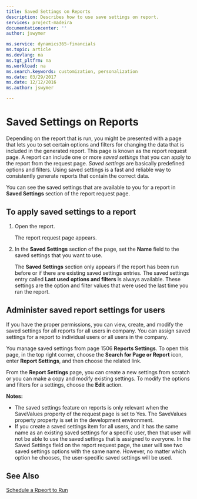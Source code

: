 ```yaml
---
title: Saved Settings on Reports
description: Describes how to use save settings on report.
services: project-madeira
documentationcenter: ''
author: jswymer

ms.service: dynamics365-financials
ms.topic: article
ms.devlang: na
ms.tgt_pltfrm: na
ms.workload: na
ms.search.keywords: customization, personalization
ms.date: 03/29/2017
ms.date: 12/12/2016
ms.author: jswymer

---
```

# Saved Settings on Reports
Depending on the report that is run, you might be presented with a page that lets you to set certain options and filters for changing the data that is included in the generated report. This page is known as the report request page. A report can include one or more *saved settings* that you can apply to the report from the request page. *Saved settings* are basically predefined options and filters. Using saved settings is a fast and reliable way to consistently generate reports that contain the correct data.

You can see the saved settings that are available to you for a report in **Saved Settings** section of the report request page.  

## To apply saved settings to a report
1. Open the report.

   The report request page appears.    
2. In the **Saved Settings** section of the page, set the **Name** field  to the saved settings that you want to use.

   The **Saved Settings** section only appears if the report has been run before or if there are existing saved settings entries. The saved settings entry called **Last used options and filters** is always available. These settings are the option and filter values that were used the last time you ran the report.

## Administer saved report settings for users
If you have the proper permissions, you can view, create, and modify the saved settings for all reports for all users in company. You can assign saved settings for a report to individual users or all users in the company.

You manage saved settings from page 1506 **Reports Settings**. To open this page, in the top right corner, choose the **Search for Page or Report** icon, enter **Report Settings**, and then choose the related link.

From the **Report Settings** page, you can create a new settings from scratch or you can make a copy and modify existing settings. To modify the options and filters for a settings, choose the **Edit** action.

**Notes:**

* The saved settings feature on reports is only relevant when the SaveValues property of the request page is set to Yes. The SaveValues property property is set in the development environment.
* If you create a saved settings item for all users, and it has the same name as an existing saved settings for a specific user, then that user will not be able to use the saved settings that is assigned to everyone.  In the Saved Settings field on the report request page, the user will see two saved settings options with the same name. However, no matter which option he chooses, the user-specific saved settings will be used.

## See Also
[Schedule a Rpeort to Run](ui-schedule-report.md)  

